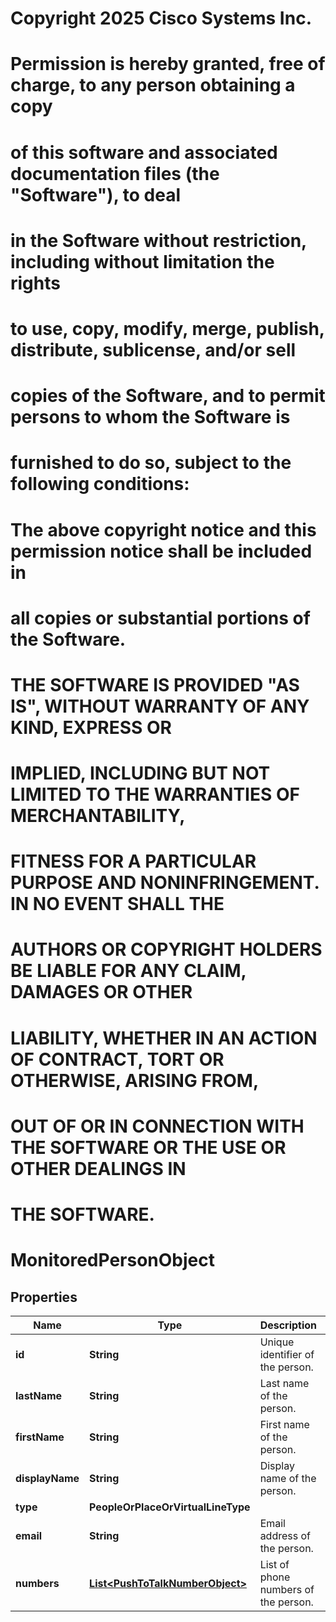<!--  Copyright 2025 Cisco Systems Inc.

Permission is hereby granted, free of charge, to any person obtaining a copy
of this software and associated documentation files (the "Software"), to deal
in the Software without restriction, including without limitation the rights
to use, copy, modify, merge, publish, distribute, sublicense, and/or sell
copies of the Software, and to permit persons to whom the Software is
furnished to do so, subject to the following conditions:

The above copyright notice and this permission notice shall be included in
all copies or substantial portions of the Software.

THE SOFTWARE IS PROVIDED "AS IS", WITHOUT WARRANTY OF ANY KIND, EXPRESS OR
IMPLIED, INCLUDING BUT NOT LIMITED TO THE WARRANTIES OF MERCHANTABILITY,
FITNESS FOR A PARTICULAR PURPOSE AND NONINFRINGEMENT. IN NO EVENT SHALL THE
AUTHORS OR COPYRIGHT HOLDERS BE LIABLE FOR ANY CLAIM, DAMAGES OR OTHER
LIABILITY, WHETHER IN AN ACTION OF CONTRACT, TORT OR OTHERWISE, ARISING FROM,
OUT OF OR IN CONNECTION WITH THE SOFTWARE OR THE USE OR OTHER DEALINGS IN
THE SOFTWARE.-->
# Copyright 2025 Cisco Systems Inc.
#
# Permission is hereby granted, free of charge, to any person obtaining a copy
# of this software and associated documentation files (the "Software"), to deal
# in the Software without restriction, including without limitation the rights
# to use, copy, modify, merge, publish, distribute, sublicense, and/or sell
# copies of the Software, and to permit persons to whom the Software is
# furnished to do so, subject to the following conditions:
#
# The above copyright notice and this permission notice shall be included in
# all copies or substantial portions of the Software.
#
# THE SOFTWARE IS PROVIDED "AS IS", WITHOUT WARRANTY OF ANY KIND, EXPRESS OR
# IMPLIED, INCLUDING BUT NOT LIMITED TO THE WARRANTIES OF MERCHANTABILITY,
# FITNESS FOR A PARTICULAR PURPOSE AND NONINFRINGEMENT. IN NO EVENT SHALL THE
# AUTHORS OR COPYRIGHT HOLDERS BE LIABLE FOR ANY CLAIM, DAMAGES OR OTHER
# LIABILITY, WHETHER IN AN ACTION OF CONTRACT, TORT OR OTHERWISE, ARISING FROM,
# OUT OF OR IN CONNECTION WITH THE SOFTWARE OR THE USE OR OTHER DEALINGS IN
# THE SOFTWARE.



# MonitoredPersonObject


## Properties

| Name | Type | Description | Notes |
|------------ | ------------- | ------------- | -------------|
|**id** | **String** | Unique identifier of the person. |  [optional] |
|**lastName** | **String** | Last name of the person. |  [optional] |
|**firstName** | **String** | First name of the person. |  [optional] |
|**displayName** | **String** | Display name of the person. |  [optional] |
|**type** | **PeopleOrPlaceOrVirtualLineType** |  |  [optional] |
|**email** | **String** | Email address of the person. |  [optional] |
|**numbers** | [**List&lt;PushToTalkNumberObject&gt;**](PushToTalkNumberObject.md) | List of phone numbers of the person. |  [optional] |



